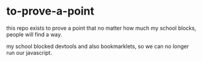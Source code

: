# to-prove-a-point
this repo exists to prove a point that no matter how much my school blocks, people will find a way.

my school blocked devtools and also bookmarklets, so we can no longer run our javascript.
